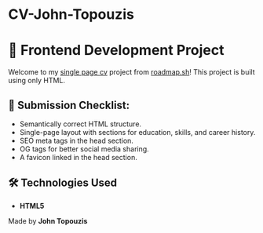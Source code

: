 # CV-John-Topouzis
# 🚀 Frontend Development Project

Welcome to my [single page cv](https://roadmap.sh/projects/single-page-cv) project from [roadmap.sh](https://roadmap.sh)! This project is built using only HTML.

## 🚀 Submission Checklist:

- Semantically correct HTML structure.
- Single-page layout with sections for education, skills, and career history.
- SEO meta tags in the head section.
- OG tags for better social media sharing.
- A favicon linked in the head section.

## 🛠 Technologies Used

- **HTML5**

Made by **John Topouzis**

